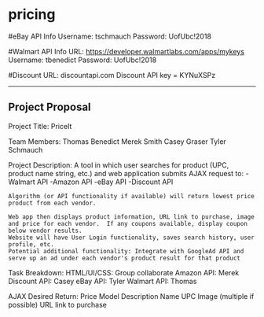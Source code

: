 # pricing

#eBay API Info
Username: tschmauch
Password: UofUbc!2018

#Walmart API Info
URL: https://developer.walmartlabs.com/apps/mykeys
Username: tbenedict
Password: UofUbc!2018

#Discount
URL: discountapi.com
Discount API key = KYNuXSPz

---------------------------------------------------------------------------------------------------------
Project Proposal
---------------------------------------------------------------------------------------------------------

Project Title: PriceIt

Team Members:
	Thomas Benedict
	Merek Smith
	Casey Graser
	Tyler Schmauch

Project Description:
	A tool in which user searches for product (UPC, product name string, etc.) and web application submits AJAX request to:
		-Walmart API
		-Amazon API
		-eBay API
		-Discount API

	Algorithm (or API functionality if available) will return lowest price product from each vendor.

	Web app then displays product information, URL link to purchase, image and price for each vendor.  If any coupons available, display coupon below vendor results.
	Website will have User Login functionality, saves search history, user profile, etc.
	Potential additional functionality: Integrate with GoogleAd API and serve up an ad under each vendor's product result for that product

Task Breakdown:
	HTML/UI/CSS:  Group collaborate
	Amazon API:  Merek
	Discount API:  Casey
	eBay API:  Tyler
	Walmart API:  Thomas

AJAX Desired Return:
	Price
	Model
	Description
	Name
	UPC
	Image (multiple if possible)
	URL link to purchase